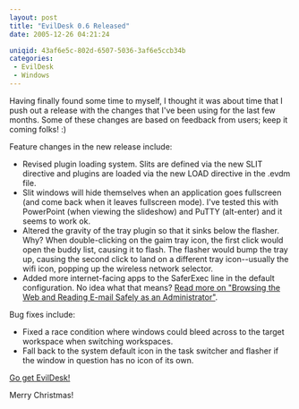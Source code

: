 ```yaml
---
layout: post
title: "EvilDesk 0.6 Released"
date: 2005-12-26 04:21:24

uniqid: 43af6e5c-802d-6507-5036-3af6e5ccb34b
categories: 
 - EvilDesk
 - Windows
---
```

<p>Having finally found some time to myself, I thought it was about time that I push out a release with the changes that I've been using for the last few months.  Some of these changes are based on feedback from users; keep it coming folks! :)   </p>
<p>Feature changes in the new release include:   </p>
<p><ul>
<li>Revised plugin loading system.  Slits are defined via the new SLIT directive and plugins are loaded via the new LOAD directive in the .evdm file.
 <li>Slit windows will hide themselves when an application goes fullscreen (and come back when it leaves fullscreen mode).  I've tested this with PowerPoint (when viewing the slideshow) and PuTTY (alt-enter) and it seems to work ok.
 <li>Altered the gravity of the tray plugin so that it sinks below the flasher.  Why? When double-clicking on the gaim tray icon, the first click would open the buddy list, causing it to flash.  The flasher would bump the tray up, causing the second click to land on a different tray icon--usually the wifi icon, popping up the wireless network selector.
 <li>Added more internet-facing apps to the SaferExec line in the default configuration.  No idea what that means?  <a href="http://msdn.microsoft.com/library/default.asp?url=/library/en-us/dncode/html/secure11152004.asp">Read more on &quot;Browsing the Web and Reading E-mail Safely as an Administrator&quot;</a>.
   </ul>
<p>Bug fixes include:   </p>
<p><ul>
<li>Fixed a race condition where windows could bleed across to the target workspace when switching workspaces.
 <li>Fall back to the system default icon in the task switcher and flasher if the window in question has no icon of its own.
   </ul>
<p><a href="http://evildesk.wezfurlong.org/">Go get EvilDesk!</a>   </p>
<p>Merry Christmas!   </p>
